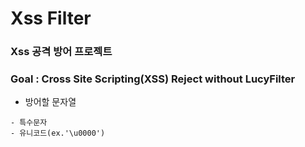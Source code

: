 # Xss Filter

### Xss 공격 방어 프로젝트
### Goal : Cross Site Scripting(XSS) Reject without LucyFilter

- 방어할 문자열
```
- 특수문자
- 유니코드(ex.'\u0000')
```

